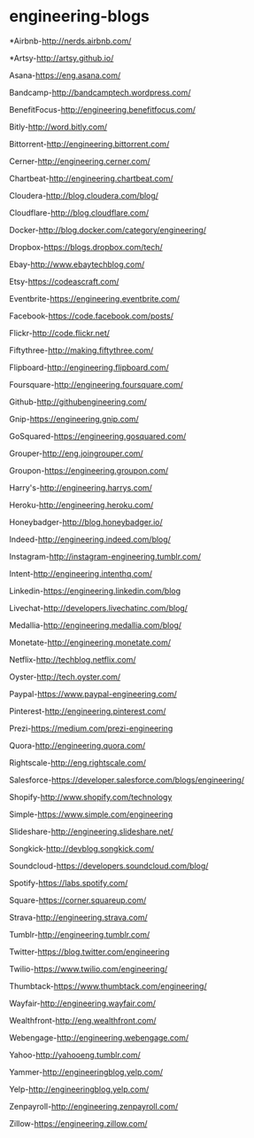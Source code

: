 # engineering-blogs

*Airbnb-http://nerds.airbnb.com/

*Artsy-http://artsy.github.io/

Asana-https://eng.asana.com/

Bandcamp-http://bandcamptech.wordpress.com/

BenefitFocus-http://engineering.benefitfocus.com/

Bitly-http://word.bitly.com/

Bittorrent-http://engineering.bittorrent.com/

Cerner-http://engineering.cerner.com/

Chartbeat-http://engineering.chartbeat.com/

Cloudera-http://blog.cloudera.com/blog/

Cloudflare-http://blog.cloudflare.com/

Docker-http://blog.docker.com/category/engineering/

Dropbox-https://blogs.dropbox.com/tech/

Ebay-http://www.ebaytechblog.com/

Etsy-https://codeascraft.com/

Eventbrite-https://engineering.eventbrite.com/

Facebook-https://code.facebook.com/posts/

Flickr-http://code.flickr.net/

Fiftythree-http://making.fiftythree.com/

Flipboard-http://engineering.flipboard.com/

Foursquare-http://engineering.foursquare.com/

Github-http://githubengineering.com/

Gnip-https://engineering.gnip.com/

GoSquared-https://engineering.gosquared.com/

Grouper-http://eng.joingrouper.com/

Groupon-https://engineering.groupon.com/

Harry's-http://engineering.harrys.com/

Heroku-http://engineering.heroku.com/

Honeybadger-http://blog.honeybadger.io/

Indeed-http://engineering.indeed.com/blog/

Instagram-http://instagram-engineering.tumblr.com/

Intent-http://engineering.intenthq.com/

Linkedin-https://engineering.linkedin.com/blog

Livechat-http://developers.livechatinc.com/blog/

Medallia-http://engineering.medallia.com/blog/

Monetate-http://engineering.monetate.com/

Netflix-http://techblog.netflix.com/

Oyster-http://tech.oyster.com/

Paypal-https://www.paypal-engineering.com/

Pinterest-http://engineering.pinterest.com/

Prezi-https://medium.com/prezi-engineering

Quora-http://engineering.quora.com/

Rightscale-http://eng.rightscale.com/

Salesforce-https://developer.salesforce.com/blogs/engineering/

Shopify-http://www.shopify.com/technology

Simple-https://www.simple.com/engineering

Slideshare-http://engineering.slideshare.net/

Songkick-http://devblog.songkick.com/

Soundcloud-https://developers.soundcloud.com/blog/

Spotify-https://labs.spotify.com/

Square-https://corner.squareup.com/

Strava-http://engineering.strava.com/

Tumblr-http://engineering.tumblr.com/

Twitter-https://blog.twitter.com/engineering

Twilio-https://www.twilio.com/engineering/

Thumbtack-https://www.thumbtack.com/engineering/

Wayfair-http://engineering.wayfair.com/

Wealthfront-http://eng.wealthfront.com/

Webengage-http://engineering.webengage.com/

Yahoo-http://yahooeng.tumblr.com/

Yammer-http://engineeringblog.yelp.com/

Yelp-http://engineeringblog.yelp.com/

Zenpayroll-http://engineering.zenpayroll.com/

Zillow-https://engineering.zillow.com/
